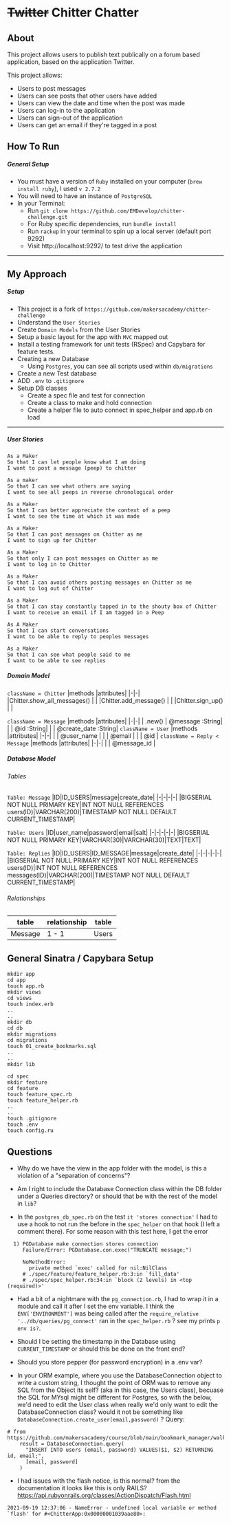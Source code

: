 # ~~Twitter~~ Chitter Chatter

## About

This project allows users to publish text publically on a forum based application, based on the application Twitter.

This project allows:

- Users to post messages
- Users can see posts that other users have added
- Users can view the date and time when the post was made
- Users can log-in to the application
- Users can sign-out of the application
- Users can get an email if they're tagged in a post

## How To Run

##### General Setup

- You must have a version of `Ruby` installed on your computer (`brew install ruby`), I used `v 2.7.2`
- You will need to have an instance of `PostgreSQL`
- In your Terminal:
  - Run `git clone https://github.com/EMDevelop/chitter-challenge.git`
  - For Ruby specific dependencies, run `bundle install`
  - Run `rackup` in your terminal to spin up a local server (default port 9292)
  - Visit http://localhost:9292/ to test drive the application

---

## My Approach

##### Setup

- This project is a fork of `https://github.com/makersacademy/chitter-challenge`
- Understand the `User Stories`
- Create `Domain Models` from the User Stories
- Setup a basic layout for the app with `MVC` mapped out
- Install a testing framework for unit tests (RSpec) and Capybara for feature tests.
- Creating a new Database
  - Using `Postgres`, you can see all scripts used within `db/migrations`
- Create a new Test database
- ADD `.env` to `.gitignore`
- Setup DB classes
  - Create a spec file and test for connection
  - Create a class to make and hold connection
  - Create a helper file to auto connect in spec_helper and app.rb on load

---

##### User Stories

```
As a Maker
So that I can let people know what I am doing
I want to post a message (peep) to chitter

As a maker
So that I can see what others are saying
I want to see all peeps in reverse chronological order

As a Maker
So that I can better appreciate the context of a peep
I want to see the time at which it was made

As a Maker
So that I can post messages on Chitter as me
I want to sign up for Chitter

As a Maker
So that only I can post messages on Chitter as me
I want to log in to Chitter

As a Maker
So that I can avoid others posting messages on Chitter as me
I want to log out of Chitter

As a Maker
So that I can stay constantly tapped in to the shouty box of Chitter
I want to receive an email if I am tagged in a Peep

As A Maker
So that I can start conversations
I want to be able to reply to peoples messages

As a Maker
So that I can see what people said to me
I want to be able to see replies
```

##### Domain Model

`className = Chitter`
|methods |attributes|
|-|-|
|Chitter.show_all_messages() | |
|Chitter.add_message() | |
|Chitter.sign_up() | |

`className = Message`
|methods |attributes|
|-|-|
| .new() | @message :String|
| | @id :String|
| | @create_date :String|
`className = User`
|methods |attributes|
|-|-|
| | @user_name |
| | @email |
| | @id |
`className = Reply < Message`
|methods |attributes|
|-|-|
| | @message_id |

##### Database Model

###### Tables

`Table: Message`
|ID|ID_USERS|message|create_date|
|-|-|-|-|
|BIGSERIAL NOT NULL PRIMARY KEY|INT NOT NULL REFERENCES users(ID)|VARCHAR(200)|TIMESTAMP NOT NULL DEFAULT CURRENT_TIMESTAMP|

`Table: Users`
|ID|user_name|password|email|salt|
|-|-|-|-|-|
|BIGSERIAL NOT NULL PRIMARY KEY|VARCHAR(30)|VARCHAR(30)|TEXT|TEXT|

`Table: Replies`
|ID|ID_USERS|ID_MESSAGE|message|create_date|
|-|-|-|-|-|
|BIGSERIAL NOT NULL PRIMARY KEY|INT NOT NULL REFERENCES users(ID)|INT NOT NULL REFERENCES messages(ID)|VARCHAR(200)|TIMESTAMP NOT NULL DEFAULT CURRENT_TIMESTAMP|

###### Relationships

| table   | relationship | table |
| ------- | ------------ | ----- |
| Message | 1 - 1        | Users |

## General Sinatra / Capybara Setup

```
mkdir app
cd app
touch app.rb
mkdir views
cd views
touch index.erb
..
..
mkdir db
cd db
mkdir migrations
cd migrations
touch 01_create_bookmarks.sql
..
..
mkdir lib

cd spec
mkdir feature
cd feature
touch feature_spec.rb
touch feature_helper.rb
..
..
touch .gitignore
touch .env
touch config.ru
```

## Questions

- Why do we have the view in the app folder with the model, is this a violation of a "separation of concerns"?

- Am I right to include the Database Connection class within the DB folder under a Queries directory? or should that be with the rest of the model in `lib`?

- In the `postgres_db_spec.rb` on the test `it 'stores connection'` I had to use a hook to not run the before in the `spec_helper` on that hook (I left a comment there). For some reason with this test here, I get the error

```
  1) PGDatabase make connection stores connection
     Failure/Error: PGDatabase.con.exec("TRUNCATE message;")

     NoMethodError:
       private method `exec' called for nil:NilClass
     # ./spec/feature/feature_helper.rb:3:in `fill_data'
     # ./spec/spec_helper.rb:34:in `block (2 levels) in <top (required)>'
```

- Had a bit of a nightmare with the `pg_connection.rb`, I had to wrap it in a module and call it after I set the env variable. I think the `ENV['ENVIRONMENT']` was being called after the `require_relative '../db/queries/pg_connect'` ran in the `spec_helper.rb` ? see my prints `p env is?`.

- Should I be setting the timestamp in the Database using `CURRENT_TIMESTAMP` or should this be done on the front end?

- Should you store pepper (for password encryption) in a .env var?

- In your ORM example, where you use the DatabaseConnection object to write a custom string, I thought the point of ORM was to remove any SQL from the Object its self? (aka in this case, the Users class), becuase the SQL for MYsql might be different for Postgres, so with the below, we'd need to edit the User class when really we'd only want to edit the DatabaseConnection class? would it not be something like `DatabaseConnection.create_user(email,password)` ? Query:

```
# from https://github.com/makersacademy/course/blob/main/bookmark_manager/walkthroughs/19.md
    result = DatabaseConnection.query(
      "INSERT INTO users (email, password) VALUES($1, $2) RETURNING id, email;",
      [email, password]
    )
```

- I had issues with the flash notice, is this normal? from the documentation it looks like this is only RAILS?
  https://api.rubyonrails.org/classes/ActionDispatch/Flash.html

```
2021-09-19 12:37:06 - NameError - undefined local variable or method `flash' for #<ChitterApp:0x00000001039aae80>:
```
